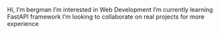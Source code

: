 Hi, I’m bergman
I’m interested in Web Development
I’m currently learning FastAPI framework
I’m looking to collaborate on real projects for more experience

<!---
bergmanx/bergmanx is a ✨ special ✨ repository because its `README.md` (this file) appears on your GitHub profile.
You can click the Preview link to take a look at your changes.
--->
